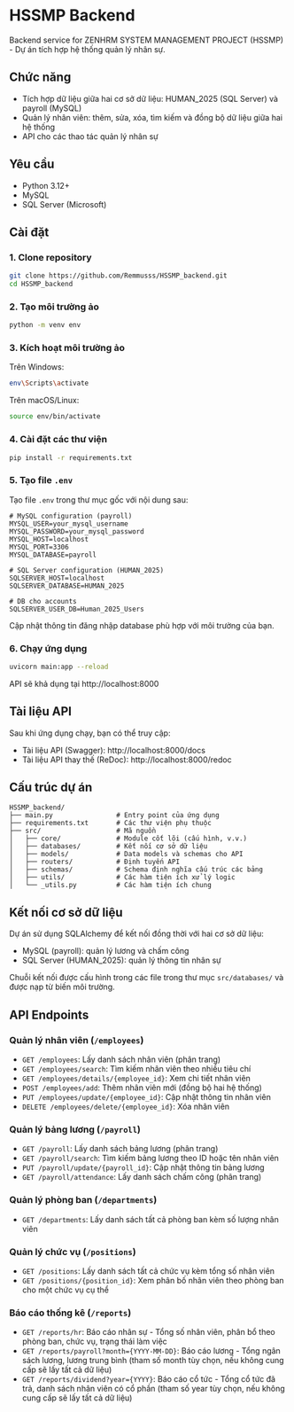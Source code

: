 # HSSMP Backend

Backend service for ZENHRM SYSTEM MANAGEMENT PROJECT (HSSMP) - Dự án tích hợp hệ thống quản lý nhân sự.

## Chức năng

- Tích hợp dữ liệu giữa hai cơ sở dữ liệu: HUMAN_2025 (SQL Server) và payroll (MySQL)
- Quản lý nhân viên: thêm, sửa, xóa, tìm kiếm và đồng bộ dữ liệu giữa hai hệ thống
- API cho các thao tác quản lý nhân sự

## Yêu cầu

- Python 3.12+
- MySQL
- SQL Server (Microsoft)

## Cài đặt

### 1. Clone repository

```bash
git clone https://github.com/Remmusss/HSSMP_backend.git
cd HSSMP_backend
```

### 2. Tạo môi trường ảo

```bash
python -m venv env
```

### 3. Kích hoạt môi trường ảo

Trên Windows:
```bash
env\Scripts\activate
```

Trên macOS/Linux:
```bash
source env/bin/activate
```

### 4. Cài đặt các thư viện

```bash
pip install -r requirements.txt
```

### 5. Tạo file `.env`

Tạo file `.env` trong thư mục gốc với nội dung sau:

```
# MySQL configuration (payroll)
MYSQL_USER=your_mysql_username
MYSQL_PASSWORD=your_mysql_password
MYSQL_HOST=localhost
MYSQL_PORT=3306
MYSQL_DATABASE=payroll

# SQL Server configuration (HUMAN_2025)
SQLSERVER_HOST=localhost
SQLSERVER_DATABASE=HUMAN_2025

# DB cho accounts
SQLSERVER_USER_DB=Human_2025_Users
```

Cập nhật thông tin đăng nhập database phù hợp với môi trường của bạn.

### 6. Chạy ứng dụng

```bash
uvicorn main:app --reload
```

API sẽ khả dụng tại http://localhost:8000

## Tài liệu API

Sau khi ứng dụng chạy, bạn có thể truy cập:

- Tài liệu API (Swagger): http://localhost:8000/docs
- Tài liệu API thay thế (ReDoc): http://localhost:8000/redoc

## Cấu trúc dự án

```
HSSMP_backend/
├── main.py                # Entry point của ứng dụng
├── requirements.txt       # Các thư viện phụ thuộc
├── src/                   # Mã nguồn
│   ├── core/              # Module cốt lõi (cấu hình, v.v.)
│   ├── databases/         # Kết nối cơ sở dữ liệu
│   ├── models/            # Data models và schemas cho API
│   ├── routers/           # Định tuyến API
│   ├── schemas/           # Schema định nghĩa cấu trúc các bảng
│   ├── utils/             # Các hàm tiện ích xử lý logic
│   └── _utils.py          # Các hàm tiện ích chung
```

## Kết nối cơ sở dữ liệu

Dự án sử dụng SQLAlchemy để kết nối đồng thời với hai cơ sở dữ liệu:
- MySQL (payroll): quản lý lương và chấm công
- SQL Server (HUMAN_2025): quản lý thông tin nhân sự

Chuỗi kết nối được cấu hình trong các file trong thư mục `src/databases/` và được nạp từ biến môi trường.

## API Endpoints

### Quản lý nhân viên (`/employees`)

- `GET /employees`: Lấy danh sách nhân viên (phân trang)
- `GET /employees/search`: Tìm kiếm nhân viên theo nhiều tiêu chí
- `GET /employees/details/{employee_id}`: Xem chi tiết nhân viên
- `POST /employees/add`: Thêm nhân viên mới (đồng bộ hai hệ thống)
- `PUT /employees/update/{employee_id}`: Cập nhật thông tin nhân viên
- `DELETE /employees/delete/{employee_id}`: Xóa nhân viên

### Quản lý bảng lương (`/payroll`)

- `GET /payroll`: Lấy danh sách bảng lương (phân trang)
- `GET /payroll/search`: Tìm kiếm bảng lương theo ID hoặc tên nhân viên
- `PUT /payroll/update/{payroll_id}`: Cập nhật thông tin bảng lương
- `GET /payroll/attendance`: Lấy danh sách chấm công (phân trang)

### Quản lý phòng ban (`/departments`)

- `GET /departments`: Lấy danh sách tất cả phòng ban kèm số lượng nhân viên

### Quản lý chức vụ (`/positions`)

- `GET /positions`: Lấy danh sách tất cả chức vụ kèm tổng số nhân viên
- `GET /positions/{position_id}`: Xem phân bố nhân viên theo phòng ban cho một chức vụ cụ thể

### Báo cáo thống kê (`/reports`)

- `GET /reports/hr`: Báo cáo nhân sự - Tổng số nhân viên, phân bổ theo phòng ban, chức vụ, trạng thái làm việc
- `GET /reports/payroll?month={YYYY-MM-DD}`: Báo cáo lương - Tổng ngân sách lương, lương trung bình (tham số month tùy chọn, nếu không cung cấp sẽ lấy tất cả dữ liệu)
- `GET /reports/dividend?year={YYYY}`: Báo cáo cổ tức - Tổng cổ tức đã trả, danh sách nhân viên có cổ phần (tham số year tùy chọn, nếu không cung cấp sẽ lấy tất cả dữ liệu)
